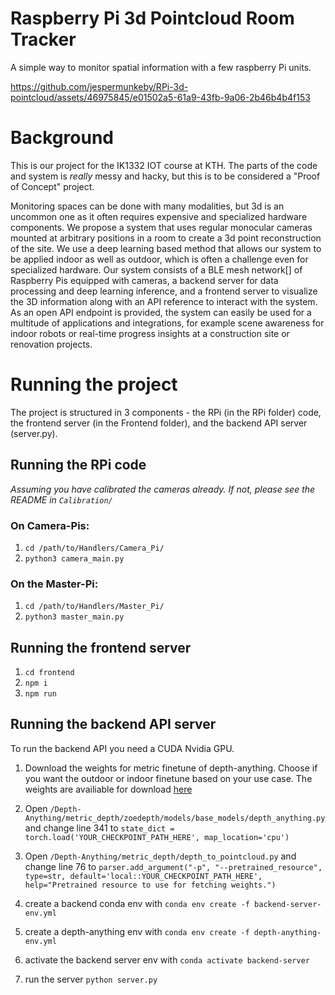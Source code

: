 # Raspberry Pi 3d Pointcloud Room Tracker
A simple way to monitor spatial information with a few raspberry Pi units.

https://github.com/jespermunkeby/RPi-3d-pointcloud/assets/46975845/e01502a5-61a9-43fb-9a06-2b46b4b4f153

# Background
This is our project for the IK1332 IOT course at KTH. The parts of the code and system is *really* messy and hacky, but this is to be considered a "Proof of Concept" project.

Monitoring spaces can be done with many modalities, but 3d is an uncommon one as it often requires expensive and specialized hardware components. We propose a system that uses regular monocular cameras mounted at arbitrary positions in a room to create a 3d point reconstruction of the site. We use a deep learning based method that allows our system to be applied indoor as well as outdoor, which is often a challenge even for specialized hardware. Our system consists of a BLE mesh network[] of Raspberry Pis equipped with cameras, a backend server for data processing and deep learning inference, and a frontend server to visualize the 3D information along with an API reference to interact with the system. As an open API endpoint is provided, the system can easily be used for a multitude of applications and integrations, for example scene awareness for indoor robots or real-time progress insights at a construction site or renovation projects.

# Running the project
The project is structured in 3 components - the RPi (in the RPi folder) code, the frontend server (in the Frontend folder), and the backend API server (server.py).

## Running the RPi code
*Assuming you have calibrated the cameras already. If not, please see the README in `Calibration/`*

### On Camera-Pis:
1. `cd /path/to/Handlers/Camera_Pi/`
2. `python3 camera_main.py` 

### On the Master-Pi:
1. `cd /path/to/Handlers/Master_Pi/`
2. `python3 master_main.py`

## Running the frontend server
1. `cd frontend`
2. `npm i`
3. `npm run`

## Running the backend API server
To run the backend API you need a CUDA Nvidia GPU.

1. Download the weights for metric finetune of depth-anything. Choose if you want the outdoor or indoor finetune based on your use case. The weights are availiable for download [here](https://huggingface.co/spaces/LiheYoung/Depth-Anything/tree/main/checkpoints_metric_depth)

2. Open `/Depth-Anything/metric_depth/zoedepth/models/base_models/depth_anything.py` and change line 341 to `state_dict = torch.load('YOUR_CHECKPOINT_PATH_HERE', map_location='cpu')`

3. Open `/Depth-Anything/metric_depth/depth_to_pointcloud.py` and change line 76 to `parser.add_argument("-p", "--pretrained_resource", type=str, default='local::YOUR_CHECKPOINT_PATH_HERE', help="Pretrained resource to use for fetching weights.")`

4. create a backend conda env with `conda env create -f backend-server-env.yml`
5. create a depth-anything env with `conda env create -f depth-anything-env.yml`
6. activate the backend server env with `conda activate backend-server`
7. run the server `python server.py`
